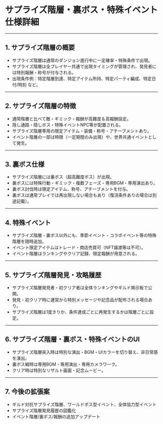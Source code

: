 # サプライズ階層・裏ボス・特殊イベント仕様詳細

---

## 1. サプライズ階層の概要

- サプライズ階層は通常のダンジョン進行中に一定確率・特殊条件で出現。
- サプライズ階層は全プレイヤー共通で出現タイミングが管理され、発見者には特別報酬・称号が付与される。
- 出現条件例：特定階層到達、特定アイテム所持、特定パーティ編成、特定日付/時刻 など。

---

## 2. サプライズ階層の特徴

- 通常階層と比べて敵・ギミック・報酬が高難度＆高報酬設定。
- 隠し通路・隠しボス・特殊イベントNPC等が配置される。
- サプライズ階層専用の限定アイテム・装備・称号・アチーブメントあり。
- イベント階層の一部は時限（一定期間のみ出現）や、世界共通イベントとして発生。

---

## 3. 裏ボス仕様

- サプライズ階層には裏ボス（超高難度ボス）が出現。
- 裏ボスには特殊行動・ギミック・複数フェーズ・専用BGM・専用演出あり。
- 裏ボス討伐時は限定アイテム、称号、アチーブメントを付与。
- 裏ボスは通常プレイでは再出現しない場合もあり（復活条件ありの場合は別途記載）。

---

## 4. 特殊イベント

- サプライズ階層・裏ボス以外にも、季節イベント・コラボイベント等の特殊階層を随時追加。
- イベント限定アイテムはトレード・商店売買可（NFT譲渡等は不可）。
- イベント階層はランキングやクリア記録、限定報酬が用意される。

---

## 5. サプライズ階層発見・攻略履歴

- サプライズ階層発見者・初クリア者は全体ランキングやギルド掲示板で公開。
- 発見・初クリア時に運営から特別メッセージや記念品が配布される場合あり。
- サプライズ階層は1度きりか、条件達成ごとに再発生するかは階層ごとに設定。

---

## 6. サプライズ階層・裏ボス・特殊イベントのUI

- サプライズ階層突入時は特別な演出・BGM・UIカラーを切り替え、非日常感を演出。
- 裏ボス戦時は専用BGM・専用演出・専用カメラワーク。
- クリア時は特別なリザルト画面・記念ムービー。

---

## 7. 今後の拡張案

- ギルド対抗サプライズ階層、ワールドボス型イベント、全体協力型イベント
- サプライズ階層発見履歴の図鑑化
- イベント階層/裏ボス/報酬の追加アップデート
